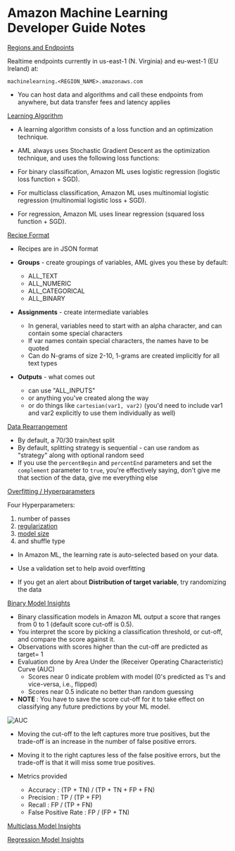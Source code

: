 
# Amazon Machine Learning Developer Guide Notes

[Regions and Endpoints](http://docs.aws.amazon.com/machine-learning/latest/dg/regions-and-endpoints.html)

Realtime endpoints currently in us-east-1 (N. Virginia) and eu-west-1 (EU Ireland) at:

`machinelearning.<REGION_NAME>.amazonaws.com`

* You can host data and algorithms and call these endpoints from anywhere, but data transfer fees and latency applies


[Learning Algorithm](http://docs.aws.amazon.com/machine-learning/latest/dg/learning-algorithm.html)

* A learning algorithm consists of a loss function and an optimization technique.
* AML always uses Stochastic Gradient Descent as the optimization technique, and uses the following loss functions:

* For binary classification, Amazon ML uses logistic regression (logistic loss function + SGD).
* For multiclass classification, Amazon ML uses multinomial logistic regression (multinomial logistic loss + SGD).
* For regression, Amazon ML uses linear regression (squared loss function + SGD).

[Recipe Format](http://docs.aws.amazon.com/machine-learning/latest/dg/recipe-format-reference.html)

* Recipes are in JSON format

* **Groups** - create groupings of variables, AML gives you these by default:

    * ALL_TEXT
    * ALL_NUMERIC
    * ALL_CATEGORICAL
    * ALL_BINARY
    
* **Assignments** - create intermediate variables
    * In general, variables need to start with an alpha character, and can contain some special characters
    * If var names contain special characters, the names have to be quoted
    * Can do N-grams of size 2-10, 1-grams are created implicitly for all text types
    
* **Outputs** - what comes out 
    * can use "ALL_INPUTS" 
    * or anything you've created along the way
    * or do things like `cartesian(var1, var2)` (you'd need to include var1 and var2 explicitly to use them individually as well)
    
[Data Rearrangement](http://docs.aws.amazon.com/machine-learning/latest/dg/data-rearrangement.html)

* By default, a 70/30 train/test split
* By default, splitting strategy is sequential - can use random as "strategy" along with optional random seed
* If you use the `percentBegin` and `percentEnd` parameters and set the `complement` parameter to `true`, you're effectively saying, don't give me that section of the data, give me everything else

[Overfitting / Hyperparameters](http://docs.aws.amazon.com/machine-learning/latest/dg/evaluating_models.html)

Four Hyperparameters:

1. number of passes
1. [regularization](http://docs.aws.amazon.com/machine-learning/latest/dg/training-parameters1.html#regularization)
1. [model size](http://docs.aws.amazon.com/machine-learning/latest/dg/training-parameters.html#training-parameters-types-and-default-values)
1. and shuffle type

* In Amazon ML, the learning rate is auto-selected based on your data.

* Use a validation set to help avoid overfitting

* If you get an alert about **Distribution of target variable**, try randomizing the data

[Binary Model Insights](http://docs.aws.amazon.com/machine-learning/latest/dg/binary-model-insights.html)

* Binary classification models in Amazon ML output a score that ranges from 0 to 1 (default score cut-off is 0.5). 
* You interpret the score by picking a classification threshold, or cut-off, and compare the score against it. 
* Observations with scores higher than the cut-off are predicted as target= 1
* Evaluation done by Area Under the (Receiver Operating Characteristic) Curve (AUC)
    * Scores near 0 indicate problem with model (0's predicted as 1's and vice-versa, i.e., flipped)
    * Scores near 0.5 indicate no better than random guessing
* **NOTE** : You have to save the score cut-off for it to take effect on classifying any future predictions by your ML model.


![AUC](../images/auc.png)

* Moving the cut-off to the left captures more true positives, but the trade-off is an increase in the number of false positive errors. 
* Moving it to the right captures less of the false positive errors, but the trade-off is that it will miss some true positives. 

* Metrics provided
    * Accuracy : (TP + TN) / (TP + TN + FP + FN)
    * Precision : TP / (TP + FP)
    * Recall : FP / (TP + FN)
    * False Positive Rate : FP / (FP + TN)

[Multiclass Model Insights](http://docs.aws.amazon.com/machine-learning/latest/dg/multiclass-model-insights.html)  

[Regression Model Insights](http://docs.aws.amazon.com/machine-learning/latest/dg/regression-model-insights.html)
